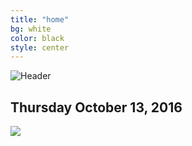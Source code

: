 ```yaml
---
title: "home"
bg: white
color: black
style: center
---
```


![Header](https://github.com/WCSD6/TheGreeleyBlendedLearningSummit/blob/gh-pages/img/header.png?raw=true)

## Thursday October 13, 2016


<a href="https://greeley.revtrak.net/tek9.asp?pg=RW_BlndLrnngSmmt" target="_blank">
   <img src="https://github.com/WCSD6/TheGreeleyBlendedLearningSummit/blob/gh-pages/img/Registersm.png?raw=true">
</a>
